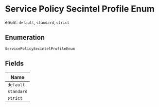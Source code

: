 
# Service Policy Secintel Profile Enum

enum: `default`, `standard`, `strict`

## Enumeration

`ServicePolicySecintelProfileEnum`

## Fields

| Name |
|  --- |
| `default` |
| `standard` |
| `strict` |

